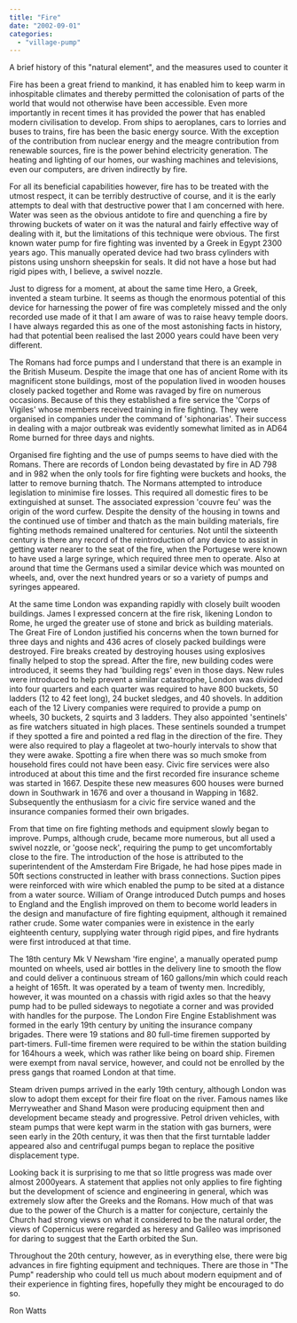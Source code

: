 ```yaml
---
title: "Fire"
date: "2002-09-01"
categories: 
  - "village-pump"
---
```


A brief history of this "natural element", and the measures used to counter it

Fire has been a great friend to mankind, it has enabled him to keep warm in inhospitable climates and thereby permitted the colonisation of parts of the world that would not otherwise have been accessible. Even more importantly in recent times it has provided the power that has enabled modern civilisation to develop. From ships to aeroplanes, cars to lorries and buses to trains, fire has been the basic energy source. With the exception of the contribution from nuclear energy and the meagre contribution from renewable sources, fire is the power behind electricity generation. The heating and lighting of our homes, our washing machines and televisions, even our computers, are driven indirectly by fire.

For all its beneficial capabilities however, fire has to be treated with the utmost respect, it can be terribly destructive of course, and it is the early attempts to deal with that destructive power that I am concerned with here. Water was seen as the obvious antidote to fire and quenching a fire by throwing buckets of water on it was the natural and fairly effective way of dealing with it, but the limitations of this technique were obvious. The first known water pump for fire fighting was invented by a Greek in Egypt 2300 years ago. This manually operated device had two brass cylinders with pistons using unshorn sheepskin for seals. It did not have a hose but had rigid pipes with, I believe, a swivel nozzle.

Just to digress for a moment, at about the same time Hero, a Greek, invented a steam turbine. It seems as though the enormous potential of this device for harnessing the power of fire was completely missed and the only recorded use made of it that I am aware of was to raise heavy temple doors. I have always regarded this as one of the most astonishing facts in history, had that potential been realised the last 2000 years could have been very different.

The Romans had force pumps and I understand that there is an example in the British Museum. Despite the image that one has of ancient Rome with its magnificent stone buildings, most of the population lived in wooden houses closely packed together and Rome was ravaged by fire on numerous occasions. Because of this they established a fire service the 'Corps of Vigiles' whose members received training in fire fighting. They were organised in companies under the command of 'siphonarias'. Their success in dealing with a major outbreak was evidently somewhat limited as in AD64 Rome burned for three days and nights.

Organised fire fighting and the use of pumps seems to have died with the Romans. There are records of London being devastated by fire in AD 798 and in 982 when the only tools for fire fighting were buckets and hooks, the latter to remove burning thatch. The Normans attempted to introduce legislation to minimise fire losses. This required all domestic fires to be extinguished at sunset. The associated expression 'couvre feu' was the origin of the word curfew. Despite the density of the housing in towns and the continued use of timber and thatch as the main building materials, fire fighting methods remained unaltered for centuries. Not until the sixteenth century is there any record of the reintroduction of any device to assist in getting water nearer to the seat of the fire, when the Portugese were known to have used a large syringe, which required three men to operate. Also at around that time the Germans used a similar device which was mounted on wheels, and, over the next hundred years or so a variety of pumps and syringes appeared.

At the same time London was expanding rapidly with closely built wooden buildings. James I expressed concern at the fire risk, likening London to Rome, he urged the greater use of stone and brick as building materials. The Great Fire of London justified his concerns when the town burned for three days and nights and 436 acres of closely packed buildings were destroyed. Fire breaks created by destroying houses using explosives finally helped to stop the spread. After the fire, new building codes were introduced, it seems they had 'building regs' even in those days. New rules were introduced to help prevent a similar catastrophe, London was divided into four quarters and each quarter was required to have 800 buckets, 50 ladders (12 to 42 feet long), 24 bucket sledges, and 40 shovels. In addition each of the 12 Livery companies were required to provide a pump on wheels, 30 buckets, 2 squirts and 3 ladders. They also appointed 'sentinels' as fire watchers situated in high places. These sentinels sounded a trumpet if they spotted a fire and pointed a red flag in the direction of the fire. They were also required to play a flageolet at two-hourly intervals to show that they were awake. Spotting a fire when there was so much smoke from household fires could not have been easy. Civic fire services were also introduced at about this time and the first recorded fire insurance scheme was started in 1667. Despite these new measures 600 houses were burned down in Southwark in 1676 and over a thousand in Wapping in 1682. Subsequently the enthusiasm for a civic fire service waned and the insurance companies formed their own brigades.

From that time on fire fighting methods and equipment slowly began to improve. Pumps, although crude, became more numerous, but all used a swivel nozzle, or 'goose neck', requiring the pump to get uncomfortably close to the fire. The introduction of the hose is attributed to the superintendent of the Amsterdam Fire Brigade, he had hose pipes made in 50ft sections constructed in leather with brass connections. Suction pipes were reinforced with wire which enabled the pump to be sited at a distance from a water source. William of Orange introduced Dutch pumps and hoses to England and the English improved on them to become world leaders in the design and manufacture of fire fighting equipment, although it remained rather crude. Some water companies were in existence in the early eighteenth century, supplying water through rigid pipes, and fire hydrants were first introduced at that time.

The 18th century Mk V Newsham 'fire engine', a manually operated pump mounted on wheels, used air bottles in the delivery line to smooth the flow and could deliver a continuous stream of 160 gallons/min which could reach a height of 165ft. It was operated by a team of twenty men. Incredibly, however, it was mounted on a chassis with rigid axles so that the heavy pump had to be pulled sideways to negotiate a corner and was provided with handles for the purpose. The London Fire Engine Establishment was formed in the early 19th century by uniting the insurance company brigades. There were 19 stations and 80 full-time firemen supported by part-timers. Full-time firemen were required to be within the station building for 164hours a week, which was rather like being on board ship. Firemen were exempt from naval service, however, and could not be enrolled by the press gangs that roamed London at that time.

Steam driven pumps arrived in the early 19th century, although London was slow to adopt them except for their fire float on the river. Famous names like Merryweather and Shand Mason were producing equipment then and development became steady and progressive. Petrol driven vehicles, with steam pumps that were kept warm in the station with gas burners, were seen early in the 20th century, it was then that the first turntable ladder appeared also and centrifugal pumps began to replace the positive displacement type.

Looking back it is surprising to me that so little progress was made over almost 2000years. A statement that applies not only applies to fire fighting but the development of science and engineering in general, which was extremely slow after the Greeks and the Romans. How much of that was due to the power of the Church is a matter for conjecture, certainly the Church had strong views on what it considered to be the natural order, the views of Copernicus were regarded as heresy and Galileo was imprisoned for daring to suggest that the Earth orbited the Sun.

Throughout the 20th century, however, as in everything else, there were big advances in fire fighting equipment and techniques. There are those in "The Pump" readership who could tell us much about modern equipment and of their experience in fighting fires, hopefully they might be encouraged to do so.

Ron Watts
